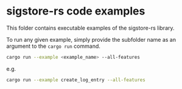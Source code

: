 # sigstore-rs code examples

This folder contains executable examples of the sigstore-rs library.

To run any given example, simply provide the subfolder name as an argument to the `cargo run` command.

```bash
cargo run --example <example_name> --all-features
```

e.g. 
    
```bash
cargo run --example create_log_entry --all-features
```
